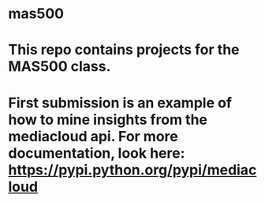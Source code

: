# mas500
# This repo contains projects for the MAS500 class. 

# First submission is an example of how to mine insights from the mediacloud api. For more documentation, look here: https://pypi.python.org/pypi/mediacloud

